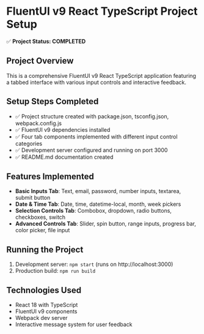 # FluentUI v9 React TypeScript Project Setup

✅ **Project Status: COMPLETED**

## Project Overview
This is a comprehensive FluentUI v9 React TypeScript application featuring a tabbed interface with various input controls and interactive feedback.

## Setup Steps Completed
- ✅ Project structure created with package.json, tsconfig.json, webpack.config.js
- ✅ FluentUI v9 dependencies installed  
- ✅ Four tab components implemented with different input control categories
- ✅ Development server configured and running on port 3000
- ✅ README.md documentation created

## Features Implemented
- **Basic Inputs Tab**: Text, email, password, number inputs, textarea, submit button
- **Date & Time Tab**: Date, time, datetime-local, month, week pickers
- **Selection Controls Tab**: Combobox, dropdown, radio buttons, checkboxes, switch
- **Advanced Controls Tab**: Slider, spin button, range inputs, progress bar, color picker, file input

## Running the Project
1. Development server: `npm start` (runs on http://localhost:3000)
2. Production build: `npm run build`

## Technologies Used
- React 18 with TypeScript
- FluentUI v9 components
- Webpack dev server
- Interactive message system for user feedback
